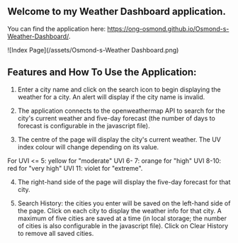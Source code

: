 ## Welcome to my Weather Dashboard application.

You can find the application here: https://ong-osmond.github.io/Osmond-s-Weather-Dashboard/.

![Index Page](/assets/Osmond-s-Weather Dashboard.png)

## Features and How To Use the Application:

1. Enter a city name and click on the search icon to begin displaying the weather for a city. An alert will display if the city name is invalid.

2. The application connects to the openweathermap API to search for the city's current weather and five-day forecast (the number of days to forecast is configurable in the javascript file).

3. The centre of the page will display the city's current weather. The UV index colour will change depending on its value. 

For UVI <= 5: yellow for  "moderate" 
    UVI 6-  7: orange for "high"
    UVI 8-10: red for "very high"
    UVI 11: violet for "extreme".

4. The right-hand side of the page will display the five-day forecast for that city.

5. Search History: the cities you enter will be saved on the left-hand side of the page. Click on each city to display the weather info for that city. A maximum of five cities are saved at a time (in local storage; the number of cities is also configurable in the javascript file). Click on Clear History to remove all saved cities.


